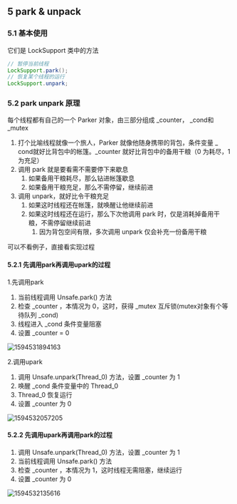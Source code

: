 ## 5 park & unpack

### 5.1 基本使用

它们是 LockSupport 类中的方法

```java
// 暂停当前线程
LockSupport.park();
// 恢复某个线程的运行
LockSupport.unpark;
```

### 5.2 park unpark 原理

每个线程都有自己的一个 Parker 对象，由三部分组成 _counter， _cond和 _mutex

1. 打个比喻线程就像一个旅人，Parker 就像他随身携带的背包，条件变量 _ cond就好比背包中的帐篷。_counter 就好比背包中的备用干粮（0 为耗尽，1 为充足）
2. 调用 park 就是要看需不需要停下来歇息
   1. 如果备用干粮耗尽，那么钻进帐篷歇息
   2. 如果备用干粮充足，那么不需停留，继续前进
3. 调用 unpark，就好比令干粮充足
   1. 如果这时线程还在帐篷，就唤醒让他继续前进
   2. 如果这时线程还在运行，那么下次他调用 park 时，仅是消耗掉备用干粮，不需停留继续前进
      1. 因为背包空间有限，多次调用 unpark 仅会补充一份备用干粮

可以不看例子，直接看实现过程

#### 5.2.1 先调用park再调用upark的过程

1.先调用park

1. 当前线程调用 Unsafe.park() 方法
2. 检查 _counter ，本情况为 0，这时，获得 _mutex 互斥锁(mutex对象有个等待队列 _cond)
3. 线程进入 _cond 条件变量阻塞
4. 设置 _counter = 0

![1594531894163](https://gitee.com/gu_chun_bo/picture/raw/master/image/20200712133136-910801.png)

2.调用upark

1. 调用 Unsafe.unpark(Thread_0) 方法，设置 _counter 为 1
2. 唤醒 _cond 条件变量中的 Thread_0
3. Thread_0 恢复运行
4. 设置 _counter 为 0

![1594532057205](D:/workplace/IdeaProjects/CS-Notes-Kz/01-basic-learning/01-language/01-java-basic/03-concurrent&multithreaded/assets/1594532057205.png)

#### 5.2.2 先调用upark再调用park的过程

1. 调用 Unsafe.unpark(Thread_0) 方法，设置 _counter 为 1
2. 当前线程调用 Unsafe.park() 方法
3. 检查 _counter ，本情况为 1，这时线程无需阻塞，继续运行
4. 设置 _counter 为 0

![1594532135616](https://gitee.com/gu_chun_bo/picture/raw/master/image/20200712133539-357066.png)

